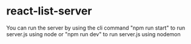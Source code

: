 # react-list-server

You can run the server by using the cli command "npm run start" to run server.js using node or "npm run dev" to run server.js using nodemon
